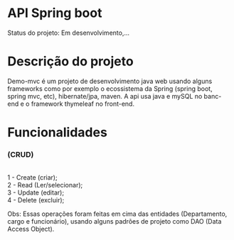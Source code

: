 # <h1>API Spring boot </h1> 

Status do projeto: Em desenvolvimento,...

# Descrição do projeto

Demo-mvc é um projeto de desenvolvimento java web usando alguns frameworks como por exemplo o ecossistema da Spring (spring boot, spring mvc, etc), hibernate/jpa, maven.
A api usa java e mySQL no banc-end e o framework thymeleaf no front-end.

# Funcionalidades <h3>(CRUD) </h3>
   <br/>
1 - Create (criar); <br/>
2 - Read (Ler/selecionar);<br/>
3 - Update (editar);<br/>
4 - Delete (excluir); <br/>

Obs: Essas operações foram feitas em cima das entidades (Departamento, cargo e funcionário), usando alguns padrões de projeto como DAO (Data Access Object).
